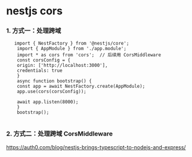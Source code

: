 # nestjs cors
### 1. 方式一：处理跨域
```
   import { NestFactory } from '@nestjs/core';
    import { AppModule } from './app.module';
    import * as cors from 'cors';  // 后续用 CorsMiddleware
    const corsConfig = {
    origin: ['http://localhost:3000'], 
    credentials: true
    }
    async function bootstrap() {
    const app = await NestFactory.create(AppModule);
    app.use(cors(corsConfig));

    await app.listen(8000);
    }
    bootstrap();
    
```
### 2. 方式二：处理跨域 CorsMiddleware
https://auth0.com/blog/nestjs-brings-typescript-to-nodejs-and-express/
